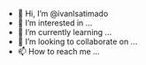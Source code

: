 - 👋 Hi, I’m @ivanlsatimado
- 👀 I’m interested in ...
- 🌱 I’m currently learning ...
- 💞️ I’m looking to collaborate on ...
- 📫 How to reach me ...

<!---
ivanlsatimado/ivanlsatimado is a ✨ special ✨ repository because its `README.md` (this file) appears on your GitHub profile.
You can click the Preview link to take a look at your changes.
--->
